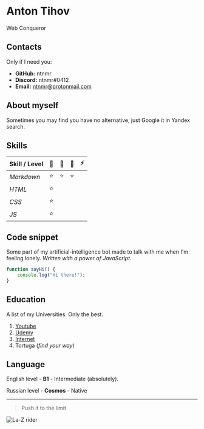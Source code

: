 # Anton Tihov

Web Conqueror

## Contacts

Only if I need you:

- **GitHub:** ntnmr
- **Discord:** ntnmr#0412
- **Email:** ntnmr@protonmail.com

## About myself

Sometimes you may find you have no alternative, just Google it in Yandex search.

## Skills

| Skill / Level | 🐌  | 🐇  | 🚀  | ⚡  |
| ------------- | :-: | :-: | :-: | :-: |
| _Markdown_    | ⭐  | ⭐  | ⭐  |
| _HTML_        | ⭐  |     |     |
| _CSS_         | ⭐  |     |     |
| _JS_          | ⭐  |     |     |

## Code snippet

Some part of my artificial-intelligence bot made to talk with me when I'm feeling lonely. _Written with a power of JavaScript._

```js
function sayHi() {
	console.log("Hi there!");
}
```

## Education

A list of my Universities. Only the best.

1. [Youtube](https://www.youtube.com/)
2. [Udemy](https://www.udemy.com)
3. [Internet](https://duckduckgo.com/)
4. Tortuga (_find your way_)

## Language

English level - **B1** - Intermediate (absolutely).

Russian level - **Cosmos** - Native

---

> Push it to the limit

![La-Z rider](https://media.giphy.com/media/inyBUdvLJHvvpaC3jB/giphy.gif)

